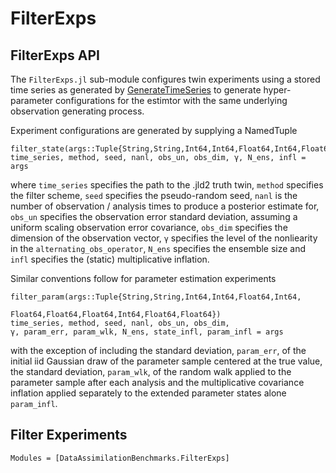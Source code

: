 # FilterExps 


## FilterExps API
The `FilterExps.jl` sub-module configures twin experiments using a stored time series as generated by 
[GenerateTimeSeries](@ref) to generate hyper-parameter configurations for the estimtor with the same
underlying observation generating process.

Experiment configurations are generated by supplying a NamedTuple
```{julia}
filter_state(args::Tuple{String,String,Int64,Int64,Float64,Int64,Float64,Int64,Float64})
time_series, method, seed, nanl, obs_un, obs_dim, γ, N_ens, infl = args
```
where `time_series` specifies the path to the .jld2 truth twin, `method` specifies the filter scheme, `seed` specifies
the pseudo-random seed, `nanl` is the number of observation / analysis times to produce a posterior estimate for, 
`obs_un` specifies the observation error standard deviation, assuming a uniform scaling observation
error covariance, `obs_dim` specifies the dimension of the observation vector, `γ` specifies the level of the nonliearity
in the `alternating_obs_operator`, `N_ens` specifies the ensemble size and `infl` specifies the (static) multiplicative inflation.

Similar conventions follow for parameter estimation experiments
```{julia}
filter_param(args::Tuple{String,String,Int64,Int64,Float64,Int64,
                         Float64,Float64,Float64,Int64,Float64,Float64})
time_series, method, seed, nanl, obs_un, obs_dim,
γ, param_err, param_wlk, N_ens, state_infl, param_infl = args
```
with the exception of including the standard deviation, `param_err`, of the initial iid Gaussian draw of the parameter sample
centered at the true value, the standard deviation, `param_wlk`, of the random walk applied to the parameter sample
after each analysis and the multiplicative covariance inflation applied separately to the extended parameter
states alone `param_infl`.

## Filter Experiments 
```@autodocs
Modules = [DataAssimilationBenchmarks.FilterExps]
```
